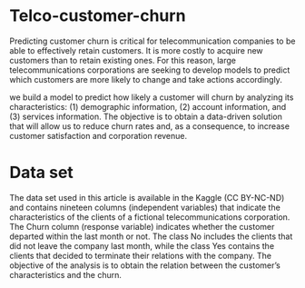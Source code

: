 # Telco-customer-churn
Predicting customer churn is critical for telecommunication companies to be able to effectively retain customers. It is more costly to acquire new customers than to retain existing ones. For this reason, large telecommunications corporations are seeking to develop models to predict which customers are more likely to change and take actions accordingly.

we build a model to predict how likely a customer will churn by analyzing its characteristics: (1) demographic information, (2) account information, and (3) services information. The objective is to obtain a data-driven solution that will allow us to reduce churn rates and, as a consequence, to increase customer satisfaction and corporation revenue.

# Data set
The data set used in this article is available in the Kaggle (CC BY-NC-ND) and contains nineteen columns (independent variables) that indicate the characteristics of the clients of a fictional telecommunications corporation. The Churn column (response variable) indicates whether the customer departed within the last month or not. The class No includes the clients that did not leave the company last month, while the class Yes contains the clients that decided to terminate their relations with the company. The objective of the analysis is to obtain the relation between the customer’s characteristics and the churn.

